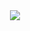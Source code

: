 <div align="center">
<img src="https://discord.c99.nl/widget/theme-1/1042889458179129394.png" align="center" height="" width="" />
</div>
